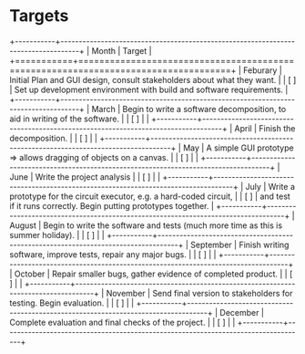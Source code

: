 # Targets

+-----------+-----------------------------------------------------------------------------------+
| Month     | Target                                                                            |
+===========+===================================================================================+
| Feburary  | Initial Plan and GUI design, consult stakeholders about what they want.           |
| [ ]       | Set up development environment with build and software requirements.              |
+-----------+-----------------------------------------------------------------------------------+
| March     | Begin to write a software decomposition, to aid in writing of the software.       |
| [ ]       |                                                                                   |
+-----------+-----------------------------------------------------------------------------------+
| April     | Finish the decomposition.                                                         |
| [ ]       |                                                                                   |
+-----------+-----------------------------------------------------------------------------------+
| May       | A simple GUI prototype => allows dragging of objects on a canvas.                 |
| [ ]       |                                                                                   |
+-----------+-----------------------------------------------------------------------------------+
| June      | Write the project analysis                                                        |
| [ ]       |                                                                                   |
+-----------+-----------------------------------------------------------------------------------+
| July      | Write a prototype for the circuit executor, e.g. a hard-coded circuit,            |
| [ ]       | and test if it runs correctly. Begin putting prototypes together.                 |
+-----------+-----------------------------------------------------------------------------------+
| August    | Begin to write the software and tests (much more time as this is summer holiday). |
| [ ]       |                                                                                   |
+-----------+-----------------------------------------------------------------------------------+
| September | Finish writing software, improve tests, repair any major bugs.                    |
| [ ]       |                                                                                   |
+-----------+-----------------------------------------------------------------------------------+
| October   | Repair smaller bugs, gather evidence of completed product.                        |
| [ ]       |                                                                                   |
+-----------+-----------------------------------------------------------------------------------+
| November  | Send final version to stakeholders for testing. Begin evaluation.                 |
| [ ]       |                                                                                   |
+-----------+-----------------------------------------------------------------------------------+
| December  | Complete evaluation and final checks of the project.                              |
| [ ]       |                                                                                   |
+-----------+-----------------------------------------------------------------------------------+
